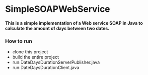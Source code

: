 # SimpleSOAPWebService

#### This is a simple implementation of a Web service SOAP in Java to calculate the amount of days between two dates.

### How to run

- clone this project
- build the entire project 
- run DateDaysDurationServerPublisher.java
- run DateDaysDurationClient.java
